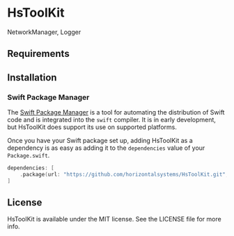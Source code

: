 # HsToolKit

NetworkManager, Logger

## Requirements

## Installation

### Swift Package Manager

The [Swift Package Manager](https://swift.org/package-manager/) is a tool for automating the distribution of Swift code
and is integrated into the `swift` compiler. It is in early development, but HsToolKit does support its use on
supported platforms.

Once you have your Swift package set up, adding HsToolKit as a dependency is as easy as adding it to
the `dependencies` value of your `Package.swift`.

```swift
dependencies: [
    .package(url: "https://github.com/horizontalsystems/HsToolKit.git", .upToNextMajor(from: "1.3.0"))
]
```

## License

HsToolKit is available under the MIT license. See the LICENSE file for more info.

